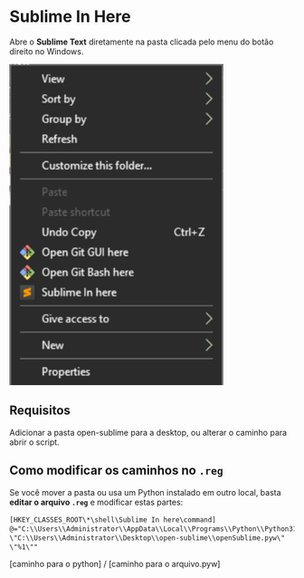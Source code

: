 # Sublime In Here

Abre o **Sublime Text** diretamente na pasta clicada pelo menu do botão direito no Windows.

![Exemplo do menu de contexto](img.PNG)

## Requisitos

Adicionar a pasta open-sublime para a desktop, ou alterar o caminho para abrir o script.

## Como modificar os caminhos no `.reg`

Se você mover a pasta ou usa um Python instalado em outro local, basta **editar o arquivo `.reg`** e modificar estas partes:

```reg
[HKEY_CLASSES_ROOT\*\shell\Sublime In here\command]
@="C:\\Users\\Administrator\\AppData\\Local\\Programs\\Python\\Python313\\pythonw.exe \"C:\\Users\\Administrator\\Desktop\\open-sublime\\openSublime.pyw\" \"%1\""
```

[caminho para o python] / [caminho para o arquivo.pyw]
